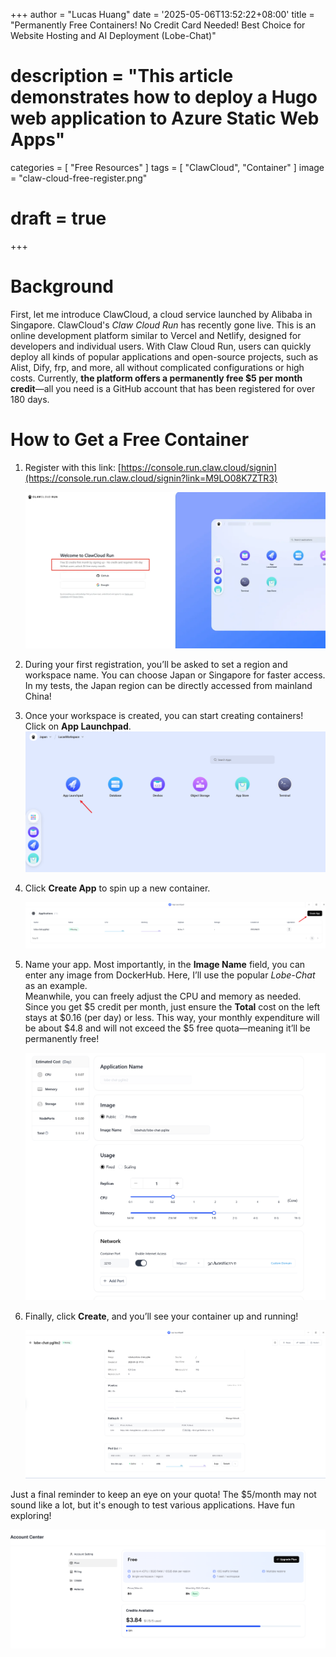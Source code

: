 +++
author = "Lucas Huang"
date = '2025-05-06T13:52:22+08:00'
title = "Permanently Free Containers! No Credit Card Needed! Best Choice for Website Hosting and AI Deployment (Lobe-Chat)"
# description = "This article demonstrates how to deploy a Hugo web application to Azure Static Web Apps"
categories = [
    "Free Resources"
]
tags = [
    "ClawCloud",
    "Container"
]
image = "claw-cloud-free-register.png"
# draft = true
+++

# Background

First, let me introduce ClawCloud, a cloud service launched by Alibaba in Singapore. ClawCloud's *Claw Cloud Run* has recently gone live. This is an online development platform similar to Vercel and Netlify, designed for developers and individual users. With Claw Cloud Run, users can quickly deploy all kinds of popular applications and open-source projects, such as Alist, Dify, frp, and more, all without complicated configurations or high costs. Currently, **the platform offers a permanently free $5 per month credit**—all you need is a GitHub account that has been registered for over 180 days.

# How to Get a Free Container

1. Register with this link: [https://console.run.claw.cloud/signin](https://console.run.claw.cloud/signin?link=M9LO08K7ZTR3)

   ![Free registration on ClawCloud](claw-cloud-free-register.png)

2. During your first registration, you’ll be asked to set a region and workspace name. You can choose Japan or Singapore for faster access. In my tests, the Japan region can be directly accessed from mainland China!

3. Once your workspace is created, you can start creating containers! Click on **App Launchpad**.
   ![Japan workspace and App Launchpad](Claw-Cloud-Japan-Workspace-and-App-Launchpad.png)

4. Click **Create App** to spin up a new container.

   ![Create a New Container](Create-a-New-Container.png)

5. Name your app. Most importantly, in the **Image Name** field, you can enter any image from DockerHub. Here, I’ll use the popular *Lobe-Chat* as an example.  
   Meanwhile, you can freely adjust the CPU and memory as needed. Since you get $5 credit per month, just ensure the **Total** cost on the left stays at $0.16 (per day) or less. This way, your monthly expenditure will be about $4.8 and will not exceed the $5 free quota—meaning it’ll be permanently free!

   ![Free container deployment settings](Deploy-a-Free-Container.png)

6. Finally, click **Create**, and you’ll see your container up and running!

   ![Container Running Interface](Conatiner-Running-Blade.png)

Just a final reminder to keep an eye on your quota! The $5/month may not sound like a lot, but it's enough to test various applications. Have fun exploring!

![Free quota in account center](free-account-center.png)